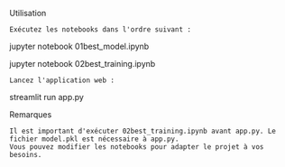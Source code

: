 Utilisation

    Exécutez les notebooks dans l'ordre suivant :

jupyter notebook 01best_model.ipynb

jupyter notebook 02best_training.ipynb

    Lancez l'application web :

streamlit run app.py


Remarques

    Il est important d'exécuter 02best_training.ipynb avant app.py. Le fichier model.pkl est nécessaire à app.py.
    Vous pouvez modifier les notebooks pour adapter le projet à vos besoins.

